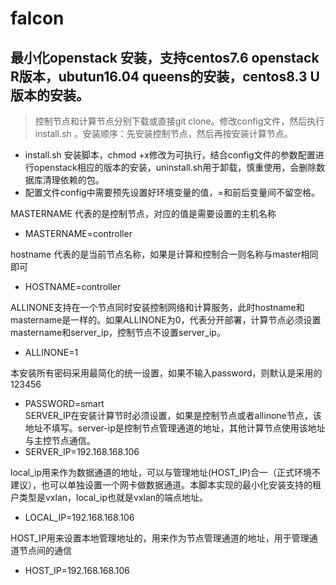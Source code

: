 # falcon
## 最小化openstack 安装，支持centos7.6 openstack R版本，ubutun16.04 queens的安装，centos8.3 U版本的安装。
>控制节点和计算节点分别下载或直接git clone。修改config文件，然后执行install.sh 。安装顺序：先安装控制节点，然后再按安装计算节点。
* install.sh 安装脚本，chmod +x修改为可执行，结合config文件的参数配置进行openstack相应的版本的安装，uninstall.sh用于卸载，慎重使用，会删除数据库清理依赖的包。
* 配置文件config中需要预先设置好环境变量的值，=和前后变量间不留空格。   

MASTERNAME 代表的是控制节点，对应的值是需要设置的主机名称  
* MASTERNAME=controller  

hostname 代表的是当前节点名称，如果是计算和控制合一则名称与master相同即可
* HOSTNAME=controller  

ALLINONE支持在一个节点同时安装控制网络和计算服务，此时hostname和mastername是一样的。如果ALLINONE为0，代表分开部署，计算节点必须设置mastername和server_ip，控制节点不设置server_ip。
* ALLINONE=1  

本安装所有密码采用最简化的统一设置，如果不输入password，则默认是采用的123456
* PASSWORD=smart  
SERVER_IP在安装计算节时必须设置，如果是控制节点或者allinone节点，该地址不填写。server-ip是控制节点管理通道的地址，其他计算节点使用该地址与主控节点通信。
* SERVER_IP=192.168.168.106  

local_ip用来作为数据通道的地址，可以与管理地址(HOST_IP)合一（正式环境不建议），也可以单独设置一个网卡做数据通道。本脚本实现的最小化安装支持的租户类型是vxlan，local_ip也就是vxlan的端点地址。
* LOCAL_IP=192.168.168.106  

HOST_IP用来设置本地管理地址的，用来作为节点管理通道的地址，用于管理通道节点间的通信
* HOST_IP=192.168.168.106
